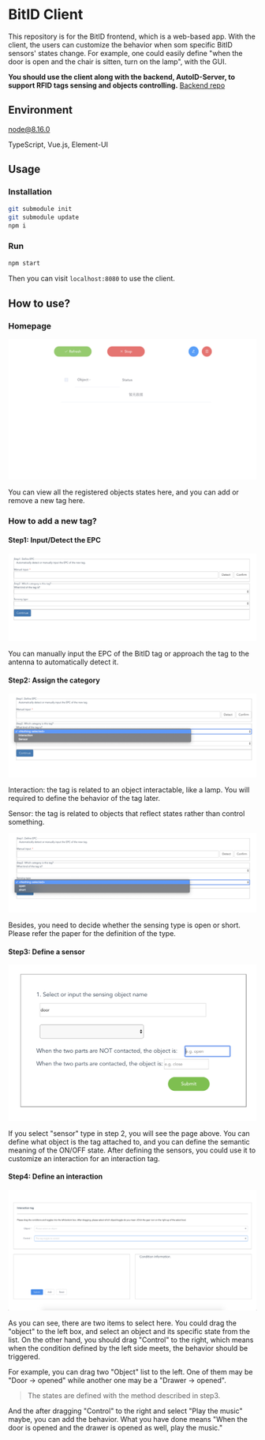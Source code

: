 # BitID Client

This repository is for the BitID frontend, which is a web-based app. With the client, the users can customize the behavior when som specific BitID sensors' states change. For example, one could easily define "when the door is open and the chair is sitten, turn on the lamp", with the GUI.

**You should use the client along with the backend, AutoID-Server, to support RFID tags sensing and objects controlling.**
[Backend repo](https://github.com/AlexFxw/AutoID-server)

## Environment

node@8.16.0

TypeScript, Vue.js, Element-UI

## Usage

### Installation

```bash
git submodule init
git submodule update
npm i
```

### Run

```bash
npm start
```

Then you can visit `localhost:8080` to use the client.

## How to use?

### Homepage

![](./img/home.png)

You can view all the registered objects states here, and you can add or remove a new tag here.

### How to add a new tag?

#### Step1: Input/Detect the EPC

![](./img/define-step1.png)

You can manually input the EPC of the BitID tag or approach the tag to the antenna to automatically detect it.

#### Step2: Assign the category

![](./img/define-type.png)

Interaction: the tag is related to an object interactable, like a lamp. You will required to define the behavior of the tag later.

Sensor: the tag is related to objects that reflect states rather than control something.

![](./img/define-sensing-type.png)

Besides, you need to decide whether the sensing type is open or short. Please refer the paper for the definition of the type.

#### Step3: Define a sensor

![](./img/sensor.png)

If you select "sensor" type in step 2, you will see the page above. You can define what object is the tag attached to, and you can define the semantic meaning of the ON/OFF state. After defining the sensors, you could use it to customize an interaction for an interaction tag.

#### Step4: Define an interaction

![](./img/interaction.png)

As you can see, there are two items to select here. You could drag the "object" to the left box, and select an object and its specific state from the list. On the other hand, you should drag "Control" to the right, which means when the condition defined by the left side meets, the behavior should be triggered.

For example, you can drag two "Object" list to the left. One of them may be "Door -> opened" while another one may be a "Drawer -> opened".

> The states are defined with the method described in step3.

And the after dragging "Control" to the right and select "Play the music" maybe, you can add the behavior.
What you have done means "When the door is opened and the drawer is opened as well, play the music."